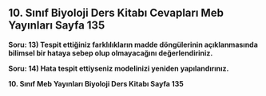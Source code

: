 ## 10. Sınıf Biyoloji Ders Kitabı Cevapları Meb Yayınları Sayfa 135

**Soru: 13) Tespit ettiğiniz farklılıkların madde döngülerinin açıklanmasında bilimsel bir hataya sebep olup olmayacağını değerlendiriniz.**

**Soru: 14) Hata tespit ettiyseniz modelinizi yeniden yapılandırınız.**

**10. Sınıf Meb Yayınları Biyoloji Ders Kitabı Sayfa 135**